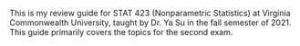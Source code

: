 This is my review guide for STAT 423 (Nonparametric Statistics)
at Virginia Commonwealth University,
taught by Dr. Ya Su in the fall semester of 2021.
This guide primarily covers the topics for the second exam.